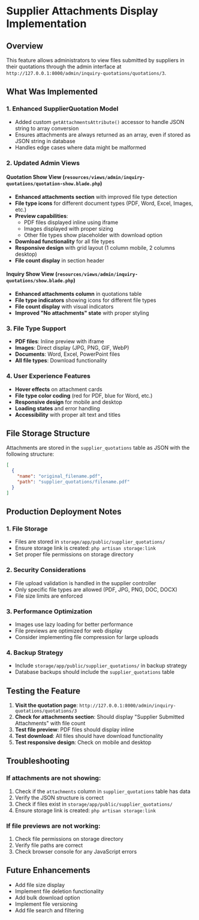 # Supplier Attachments Display Implementation

## Overview
This feature allows administrators to view files submitted by suppliers in their quotations through the admin interface at `http://127.0.0.1:8000/admin/inquiry-quotations/quotations/3`.

## What Was Implemented

### 1. Enhanced SupplierQuotation Model
- Added custom `getAttachmentsAttribute()` accessor to handle JSON string to array conversion
- Ensures attachments are always returned as an array, even if stored as JSON string in database
- Handles edge cases where data might be malformed

### 2. Updated Admin Views

#### Quotation Show View (`resources/views/admin/inquiry-quotations/quotation-show.blade.php`)
- **Enhanced attachments section** with improved file type detection
- **File type icons** for different document types (PDF, Word, Excel, Images, etc.)
- **Preview capabilities**:
  - PDF files displayed inline using iframe
  - Images displayed with proper sizing
  - Other file types show placeholder with download option
- **Download functionality** for all file types
- **Responsive design** with grid layout (1 column mobile, 2 columns desktop)
- **File count display** in section header

#### Inquiry Show View (`resources/views/admin/inquiry-quotations/show.blade.php`)
- **Enhanced attachments column** in quotations table
- **File type indicators** showing icons for different file types
- **File count display** with visual indicators
- **Improved "No attachments" state** with proper styling

### 3. File Type Support
- **PDF files**: Inline preview with iframe
- **Images**: Direct display (JPG, PNG, GIF, WebP)
- **Documents**: Word, Excel, PowerPoint files
- **All file types**: Download functionality

### 4. User Experience Features
- **Hover effects** on attachment cards
- **File type color coding** (red for PDF, blue for Word, etc.)
- **Responsive design** for mobile and desktop
- **Loading states** and error handling
- **Accessibility** with proper alt text and titles

## File Storage Structure
Attachments are stored in the `supplier_quotations` table as JSON with the following structure:
```json
[
  {
    "name": "original_filename.pdf",
    "path": "supplier_quotations/filename.pdf"
  }
]
```

## Production Deployment Notes

### 1. File Storage
- Files are stored in `storage/app/public/supplier_quotations/`
- Ensure storage link is created: `php artisan storage:link`
- Set proper file permissions on storage directory

### 2. Security Considerations
- File upload validation is handled in the supplier controller
- Only specific file types are allowed (PDF, JPG, PNG, DOC, DOCX)
- File size limits are enforced

### 3. Performance Optimization
- Images use lazy loading for better performance
- File previews are optimized for web display
- Consider implementing file compression for large uploads

### 4. Backup Strategy
- Include `storage/app/public/supplier_quotations/` in backup strategy
- Database backups should include the `supplier_quotations` table

## Testing the Feature

1. **Visit the quotation page**: `http://127.0.0.1:8000/admin/inquiry-quotations/quotations/3`
2. **Check for attachments section**: Should display "Supplier Submitted Attachments" with file count
3. **Test file preview**: PDF files should display inline
4. **Test download**: All files should have download functionality
5. **Test responsive design**: Check on mobile and desktop

## Troubleshooting

### If attachments are not showing:
1. Check if the `attachments` column in `supplier_quotations` table has data
2. Verify the JSON structure is correct
3. Check if files exist in `storage/app/public/supplier_quotations/`
4. Ensure storage link is created: `php artisan storage:link`

### If file previews are not working:
1. Check file permissions on storage directory
2. Verify file paths are correct
3. Check browser console for any JavaScript errors

## Future Enhancements
- Add file size display
- Implement file deletion functionality
- Add bulk download option
- Implement file versioning
- Add file search and filtering 